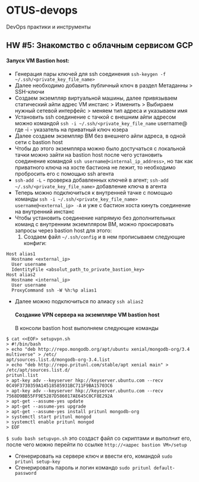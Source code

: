 # OTUS-devops
DevOps практики и инструменты

## HW #5: Знакомство с облачным сервисом GCP
#### Запуск VM Bastion host:
* Генерация пары ключей для ssh соединения `ssh-keygen -f ~/.ssh/<private_key_file_name>`
* Далее необходимо добавить публичный ключ в раздел Метаданны > SSH-ключи
* Создаем экземпляр виртуальной машины, далее привязываем статический айпи адрес VM инстанс > Изменить > Выбираем нужный сетевой
интерфейс > меняем тип адреса и указываем имя
* Установить ssh соединение с тачкой с внешним айпи адресом можно командой
`ssh -i ~/.ssh/<private_key_file_name` username@<external-ip> где -i - указатель на приватный ключ юзера
* Далее создаем экземпляр ВМ без внешнего айпи адреса, в одной сети с bastion host
* Чтобы до этого экземпляра можно было достучаться с локальной тачки можно зайти на bastion host
после чего установить соединение командой `ssh username@<internal_ip_address>`, но так как приватного ключа на хосте бастиона не лежит, то
  необходимо пробросить его с помощью ssh агента
* `ssh-add -L` - проверка добавленных ключей в агент; `ssh-add ~/.ssh/<private_key_file_name>` добавление ключа в агента
* Теперь можно подключиться к внутренней тачке с помощью команды `ssh -i ~/.ssh/<private_key_file_name> username@<external_ip> -A` и уже с бастион хоста кинуть соединение на внутренний инстанс
* Чтобы установить соединение напрямую без дополнительных команд с внутренним экземпляром ВМ, можно проксировать запросы через
  bastion host для этого:
  1. Создаем файл `~/.ssh/config` и в нем прописываем следующие конфиги:
```
Host alias1
  Hostname <external_ip>
  User username
  IdentityFile <absolut_path_to_private_bastion_key>
Host alias2
  Hostname <internal_ip>
  User username
  ProxyCommand ssh -W %h:%p alias1
```
* Далее можно подключиться по алиасу `ssh alias2`
  
  #### Создание VPN сервера на экземпляре VM bastion host
  В консоли bastion host выполняем следующие команды
```
$ cat <<EOF> setupvpn.sh
> #!/bin/bash
> echo "deb http://repo.mongodb.org/apt/ubuntu xenial/mongodb-org/3.4 multiverse" > /etc/
apt/sources.list.d/mongodb-org-3.4.list
> echo "deb http://repo.pritunl.com/stable/apt xenial main" > /etc/apt/sources.list.d/
pritunl.list
> apt-key adv --keyserver hkp://keyserver.ubuntu.com --recv
0C49F3730359A14518585931BC711F9BA15703C6
> apt-key adv --keyserver hkp://keyserver.ubuntu.com --recv
7568D9BB55FF9E5287D586017AE645C0CF8E292A
> apt-get --assume-yes update
> apt-get --assume-yes upgrade
> apt-get --assume-yes install pritunl mongodb-org
> systemctl start pritunl mongod
> systemctl enable pritunl mongod
> EOF
```
`$ sudo bash setupvpn.sh`
это создаст файл со скриптами и выполнит его, после чего можно перейти по ссылке `http://<адрес bastion VM>/setup`
* Сгенерировать на сервере ключ и ввести его, командой `sudo pritunl setup-key`
* Сгенерировать пароль и логин командо `sudo pritunl default-password`

